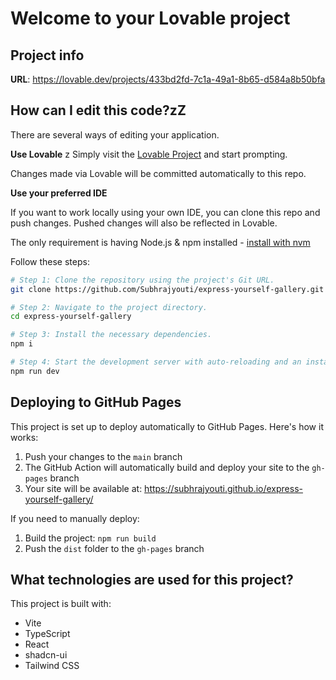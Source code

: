 
# Welcome to your Lovable project

## Project info

**URL**: https://lovable.dev/projects/433bd2fd-7c1a-49a1-8b65-d584a8b50bfa

## How can I edit this code?zZ

There are several ways of editing your application.

**Use Lovable**
z
Simply visit the [Lovable Project](https://lovable.dev/projects/433bd2fd-7c1a-49a1-8b65-d584a8b50bfa) and start prompting.

Changes made via Lovable will be committed automatically to this repo.

**Use your preferred IDE**

If you want to work locally using your own IDE, you can clone this repo and push changes. Pushed changes will also be reflected in Lovable.

The only requirement is having Node.js & npm installed - [install with nvm](https://github.com/nvm-sh/nvm#installing-and-updating)

Follow these steps:

```sh
# Step 1: Clone the repository using the project's Git URL.
git clone https://github.com/Subhrajyouti/express-yourself-gallery.git

# Step 2: Navigate to the project directory.
cd express-yourself-gallery

# Step 3: Install the necessary dependencies.
npm i

# Step 4: Start the development server with auto-reloading and an instant preview.
npm run dev
```

## Deploying to GitHub Pages

This project is set up to deploy automatically to GitHub Pages. Here's how it works:

1. Push your changes to the `main` branch
2. The GitHub Action will automatically build and deploy your site to the `gh-pages` branch
3. Your site will be available at: https://subhrajyouti.github.io/express-yourself-gallery/

If you need to manually deploy:

1. Build the project: `npm run build`
2. Push the `dist` folder to the `gh-pages` branch

## What technologies are used for this project?

This project is built with:

- Vite
- TypeScript
- React
- shadcn-ui
- Tailwind CSS

